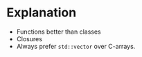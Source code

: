 # Explanation

+ Functions better than classes
+ Closures
+ Always prefer `std::vector` over C-arrays.
